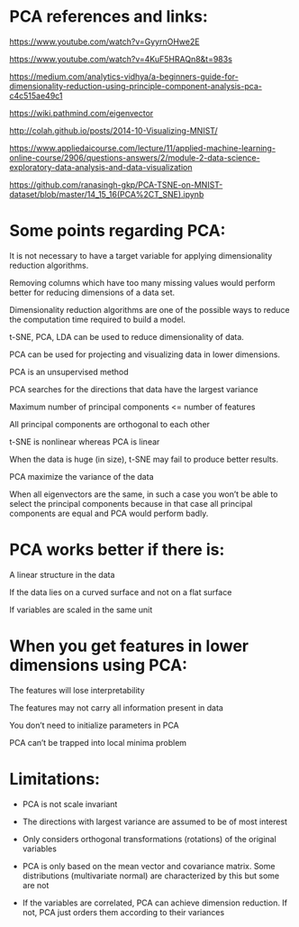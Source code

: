 # PCA references and links:

https://www.youtube.com/watch?v=GyyrnOHwe2E

https://www.youtube.com/watch?v=4KuF5HRAQn8&t=983s

https://medium.com/analytics-vidhya/a-beginners-guide-for-dimensionality-reduction-using-principle-component-analysis-pca-c4c515ae49c1

https://wiki.pathmind.com/eigenvector

http://colah.github.io/posts/2014-10-Visualizing-MNIST/

https://www.appliedaicourse.com/lecture/11/applied-machine-learning-online-course/2906/questions-answers/2/module-2-data-science-exploratory-data-analysis-and-data-visualization

https://github.com/ranasingh-gkp/PCA-TSNE-on-MNIST-dataset/blob/master/14_15_16(PCA%2CT_SNE).ipynb

# Some points regarding PCA:

 It is not necessary to have a target variable for applying dimensionality reduction algorithms.
 
Removing columns which have too many missing values would perform better for reducing dimensions of a data set.

Dimensionality reduction algorithms are one of the possible ways to reduce the computation time required to build a model.

t-SNE, PCA, LDA can be used to reduce dimensionality of data.

 PCA can be used for projecting and visualizing data in lower dimensions.
 
PCA is an unsupervised method

PCA searches for the directions that data have the largest variance

Maximum number of principal components <= number of features

All principal components are orthogonal to each other

t-SNE is nonlinear whereas PCA is linear

When the data is huge (in size), t-SNE may fail to produce better results.

PCA maximize the variance of the data

When all eigenvectors are the same, in such a case you won’t be able to select the principal components because in that case all principal components are equal and PCA would perform badly.

# PCA works better if there is:

A linear structure in the data

If the data lies on a curved surface and not on a flat surface

If variables are scaled in the same unit

# When you get features in lower dimensions using PCA:

The features will lose interpretability

The features may not carry all information present in data

You don’t need to initialize parameters in PCA

PCA can’t be trapped into local minima problem

# Limitations:
- PCA is not scale invariant

- The directions with largest variance are assumed to be of most interest

- Only considers orthogonal transformations (rotations) of the original variables

- PCA is only based on the mean vector and covariance matrix. Some distributions (multivariate normal) are characterized by this but some are not

- If the variables are correlated, PCA can achieve dimension reduction. If not, PCA just orders them according to their variances


